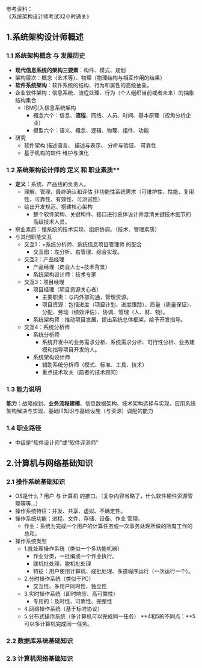 
参考资料：  
《系统架构设计师考试32小时通关》

## 1.系统架构设计师概述

### 1.1 系统架构概念 与 发展历史
- **现代信息系统的架构三要素**：构件、模式、规划
- 架构层次：概念（艺术等）、物理（物理结构与相互作用的结果）
- **软件系统架构**：软件系统的结构、行为和属性的高级抽象。
- 企业软件架构：信息系统、流程处理、行为（个人组织当前或者未来）的抽象结构集合
  - IBM引入信息系统架构
    - 概念六个：信息、**流程**、网络、人员、时间、基本原理（视角分析企业）
    - 模型六个：语义、概念、逻辑、物理、组件、功能
- 研究
  - 软件架构 描述语言、 描述与表示、 分析与验证、 可靠性
  - 基于机构的软件 维护与演化

### 1.2 系统架构设计师的 定义 和 职业素质**
- **定义**：系统、产品线的负责人。
  - 理解、管理、最终确认和评估 非功能性系统需求（可维护性、性能、复用性、可靠性、有效性、可测试性）
  - 给出开发规范、搭建核心架构
    - 整个软件架构、关键构件、接口进行总体设计并澄清关键技术细节的高级技术人员。
- 职业素质：懂系统的技术实现、组织协调。（技术、管理素质）
- 与其他职能交互
  - 交互1：+系统分析师、系统信息项目管理师 的配合
    - 交互图：左分析、右管理、综合实现。
  - 交互2：产品经理
    - 产品经理（商业人士+技术背景）
    - 系统架构设计师：技术专家
  - 交互3：项目经理
    - 项目经理（项目资源关心者）
      - 主要职责：与内外部沟通，管理资源。
      - 项目资源：包括进度（项目计划、进度跟踪）、质量（质量保证）、分配、劳动（绩效评估）、协调、管理（人、财、物）。
    - 系统架构师：推动项目发展，提出系统总体框架，给予开发指导。
  - 交互4：系统分析师
    - 系统分析师
      - 系统开发中的业务需求分析、系统需求分析、可行性分析、业务建模和指导项目开发的人。
    - 系统架构设计师
      - 辅助系统分析师（模式、标准、工具、技术）
      - 重点技术攻关（前者的技术顾问）

### 1.3 能力说明
**能力**：战略规划、**业务流程建模**、信息数据架构、技术架构选择与实现、应用系统架构解决与实现、基础IT知识与基础设施（与资源）调配的能力

### 1.4 职业路径
- 中级是“软件设计师”或“软件评测师”

## 2.计算机与网络基础知识
### 2.1 操作系统基础知识
- OS是什么？用户 与 计算机 的接口。（复杂内容省略了，什么软件硬件资源管理等等...）
- 操作系统特征：并发、共享、虚拟、不确定性。
- 操作系统功能：进程、文件、存储、设备、作业 管理。
  - 作业：系统为完成一个用户的计算任务或一次事务处理所做的所有工作的总和。
- 操作系统类型
  - 1.批处理操作系统（类似一个多功能机器）
    - 作业分类，一批编成一个作业执行。
    - 联机批处理、脱机批处理
    - 特征：用户使用计算机、成批处理、多道程序运行（一次运行一个）。
  - 2.分时操作系统（类似于PC）
    - 交互性、多用户同时性、独立性
  - 3.实时操作系统（即时响应、高可靠性）
    - 专用的：及时性、可靠性、完整性
  - 4.网络操作系统（基于标准协议）
  - 5.分布式操作系统（多计算机可以完成同一任务）
  **4和5的不同点：**5可以多计算机完成同一任务。
### 2.2 数据库系统基础知识
### 2.3 计算机网络基础知识
